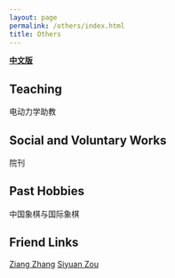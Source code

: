 ```yaml
---
layout: page
permalink: /others/index.html
title: Others
---
```


**[中文版](https://zian-chen.github.io/others_zh/)**

## Teaching

电动力学助教

## Social and Voluntary Works

院刊

## Past Hobbies

中国象棋与国际象棋

## Friend Links

[Ziang Zhang](https://zhang-ziang.github.io/) [Siyuan Zou](https://siyuan-zou.github.io/)


<!--<div class="third">
<img src="/images/prelection1.JPG">
<img src="/images/speech1.JPG">
<img src="/images/speech3.JPG">
</div> -->
